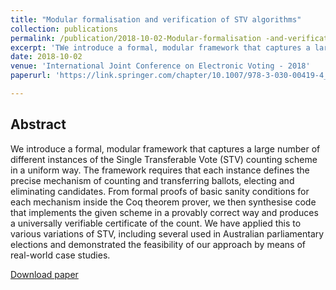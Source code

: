 ```yaml
---
title: "Modular formalisation and verification of STV algorithms"
collection: publications
permalink: /publication/2018-10-02-Modular-formalisation -and-verification-of-STV-algorithms
excerpt: 'TWe introduce a formal, modular framework that captures a large number of different instances of the Single Transferable Vote (STV) counting scheme in a uniform way.'
date: 2018-10-02
venue: 'International Joint Conference on Electronic Voting - 2018'
paperurl: 'https://link.springer.com/chapter/10.1007/978-3-030-00419-4_4'

---
```


Abstract
--------
We introduce a formal, modular framework that captures a large number of different instances of the Single Transferable Vote (STV) counting scheme in a uniform way. The framework requires that each instance defines the precise mechanism of counting and transferring ballots, electing and eliminating candidates. From formal proofs of basic sanity conditions for each mechanism inside the Coq theorem prover, we then synthesise code that implements the given scheme in a provably correct way and produces a universally verifiable certificate of the count. We have applied this to various variations of STV, including several used in Australian parliamentary elections and demonstrated the feasibility of our approach by means of real-world case studies.

[Download paper](https://www.researchgate.net/profile/David_Duenas-Cid/publication/327980266_Third_International_Joint_Conference_on_Electronic_Voting_E-Vote-ID_2018_TUT_Press_Proceedings/links/5bd99588299bf1124fafaba2/Third-International-Joint-Conference-on-Electronic-Voting-E-Vote-ID-2018-TUT-Press-Proceedings.pdf#page=240)

